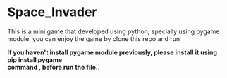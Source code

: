 # Space_Invader
This is a mini game that developed using python, specially using pygame module.
you can enjoy the game by clone this repo and run

**If you haven't install pygame module previously, please install it using <br/>
    pip install pygame <br/>command , before run the file.**.
